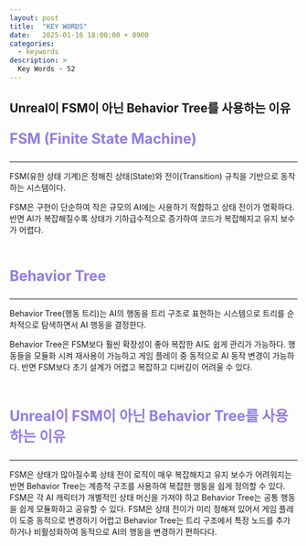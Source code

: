 ```yaml
---
layout: post
title:  "KEY WORDS"
date:   2025-01-16 18:00:00 + 0900
categories:
  - keywords
description: >
  Key Words - 52
---
```

## Unreal이 FSM이 아닌 Behavior Tree를 사용하는 이유

<p style = "color:#8f7cee; font-size:25px; font-weight:bold">
FSM (Finite State Machine)
</p>

---

FSM(유한 상태 기계)은 정해진 상태(State)와 전이(Transition) 규칙을 기반으로 동작하는 시스템이다.

FSM은 구현이 단순하여 작은 규모의 AI에는 사용하기 적합하고 상태 전이가 명확하다. 반면 AI가 복잡해질수록 상태가 기하급수적으로 증가하여 코드가 복잡해지고 유지 보수가 어렵다.

<br/>

<p style = "color:#8f7cee; font-size:25px; font-weight:bold">
Behavior Tree
</p>

---

Behavior Tree(행동 트리)는 AI의 행동을 트리 구조로 표현하는 시스템으로 트리를 순차적으로 탐색하면서 AI 행동을 결정한다.

Behavior Tree은 FSM보다 훨씬 확장성이 좋아 복잡한 AI도 쉽게 관리가 가능하다. 행동들을 모듈화 시켜 재사용이 가능하고 게임 플레이 중 동적으로 AI 동작 변경이 가능하다. 반면 FSM보다 초기 설계가 어렵고 복잡하고 디버깅이 어려울 수 있다.

<br/>

<p style = "color:#8f7cee; font-size:25px; font-weight:bold">
Unreal이 FSM이 아닌 Behavior Tree를 사용하는 이유
</p>

---

FSM은 상태가 많아질수록 상태 전이 로직이 매우 복잡해지고 유지 보수가 어려워지는 반면 Behavior Tree는 계층적 구조를 사용하여 복잡한 행동을 쉽게 정의할 수 있다.
FSM은 각 AI 캐릭터가 개별적인 상태 머신을 가져야 하고 Behavior Tree는 공통 행동을 쉽게 모듈화하고 공유할 수 있다.
FSM은 상태 전이가 미리 정해져 있어서 게임 플레이 도중 동적으로 변경하기 어렵고
Behavior Tree는 트리 구조에서 특정 노드를 추가하거나 비활성화하여 동적으로 AI의 행동을 변경하기 편하다다.